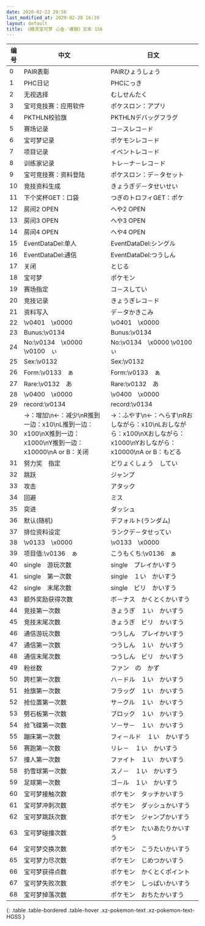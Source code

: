 ```yaml
---
date: 2020-02-23 20:56
last_modified_at: 2020-02-28 16:39
layout: default
title: 《精灵宝可梦 心金／魂银》文本 156
---
```

| 编号 | 中文 | 日文 |
| ---- | ---- | ---- |
| 0 | PAIR表彰 | PAIRひょうしょう |
| 1 | PHC日记 | PHCにっき |
| 2 | 无视选择 | むしせんたく |
| 3 | 宝可竞技赛：应用软件 | ポケスロン：アプリ |
| 4 | PKTHLN校验旗 | PKTHLNデバッグフラグ |
| 5 | 赛场记录 | コ－スレコ－ド |
| 6 | 宝可梦记录 | ポケモンレコ－ド |
| 7 | 项目记录 | イベントレコ－ド |
| 8 | 训练家记录 | トレ－ナ－レコ－ド |
| 9 | 宝可竞技赛：资料登陆 | ポケスロン：デ－タセット |
| 10 | 竞技资料生成 | きょうぎデ－タせいせい |
| 11 | 下个奖杯GET：口袋 | つぎのトロフィGET：ポケ |
| 12 | 房间2 OPEN | へや2 OPEN |
| 13 | 房间3 OPEN | へや3 OPEN |
| 14 | 房间4 OPEN | へや4 OPEN |
| 15 | EventDataDel:单人 | EventDataDel:シングル |
| 16 | EventDataDel:通信 | EventDataDel:つうしん |
| 17 | 关闭 | とじる |
| 18 | 宝可梦 | ポケモン |
| 19 | 赛场指定 | コ－スしてい |
| 20 | 竞技记录 | きょうぎレコ－ド |
| 21 | 资料写入 | デ－タかきこみ |
| 22 | \v0401　\x0000 | \v0401　\x0000 |
| 23 | Bunus:\v0134　　 | Bunus:\v0134　　 |
| 24 | No:\v0134　\x0000 \v0100　ぃ | No:\v0134　\x0000 \v0100　ぃ |
| 25 | Sex:\v0132　　 | Sex:\v0132　　 |
| 26 | Form:\v0133　ぁ | Form:\v0133　ぁ |
| 27 | Rare:\v0132　あ | Rare:\v0132　あ |
| 28 | \v0400　\x0000 | \v0400　\x0000 |
| 29 |  record:\v0134　　 |  record:\v0134　　 |
| 30 | →：增加\n←：减少\nR推到一边：x10\nL推到一边：x100\nX推到一边：x1000\nY推到一边：x10000\nA or B：关闭 | →：ふやす\n←：へらす\nRおしながら：x10\nLおしながら：x100\nXおしながら：x1000\nYおしながら：x10000\nA or B：もどる |
| 31 | 努力奖　指定 | どりょくしょう　してい |
| 32 | 跳跃 | ジャンプ |
| 33 | 攻击 | アタック |
| 34 | 回避 | ミス |
| 35 | 突进 | ダッシュ |
| 36 | 默认(随机) | デフォルト(ランダム) |
| 37 | 排位资料设定 | ランクデ－タせってい |
| 38 | \v0133　\x0000 | \v0133　\x0000 |
| 39 | 项目值:\v0136　ぁ | こうもくち:\v0136　ぁ |
| 40 | single　游玩次数 | single　プレイかいすう |
| 41 | single　第一次数 | single　１い　かいすう |
| 42 | single　末尾次数 | single　ビリ　かいすう |
| 43 | 额外奖励获得次数 | ボ－ナス　かくとくかいすう |
| 44 | 竞技第一次数 | きょうぎ　１い　かいすう |
| 45 | 竞技末尾次数 | きょうぎ　ビリ　かいすう |
| 46 | 通信游玩次数 | つうしん　プレイかいすう |
| 47 | 通信第一次数 | つうしん　１い　かいすう |
| 48 | 通信末尾次数 | つうしん　ビリ　かいすう |
| 49 | 粉丝数 | ファン　の　かず |
| 50 | 跨栏第一次数 | ハ－ドル　１い　かいすう |
| 51 | 抢旗第一次数 | フラッグ　１い　かいすう |
| 52 | 抢位置第一次数 | サ－クル　１い　かいすう |
| 53 | 劈石板第一次数 | ブロック　１い　かいすう |
| 54 | 抢飞碟第一次数 | ソ－サ－　１い　かいすう |
| 55 | 蹦床第一次数 | フィ－ルド　１い　かいすう |
| 56 | 赛跑第一次数 | リレ－　１い　かいすう |
| 57 | 撞人第一次数 | ファイト　１い　かいすう |
| 58 | 扔雪球第一次数 | スノ－　１い　かいすう |
| 59 | 足球第一次数 | ゴ－ル　１い　かいすう |
| 60 | 宝可梦接触次数 | ポケモン　タッチかいすう |
| 61 | 宝可梦冲刺次数 | ポケモン　ダッシュかいすう |
| 62 | 宝可梦跳跃次数 | ポケモン　ジャンプかいすう |
| 63 | 宝可梦碰撞次数 | ポケモン　たいあたりかいすう |
| 64 | 宝可梦交换次数 | ポケモン　こうたいかいすう |
| 65 | 宝可梦力尽次数 | ポケモン　じめつかいすう |
| 66 | 宝可梦获得点数 | ポケモン　かくとくポイント |
| 67 | 宝可梦失败次数 | ポケモン　しっぱいかいすう |
| 68 | 宝可梦掉落次数 | ポケモン　おちたかいすう |
{: .table .table-bordered .table-hover .xz-pokemon-text .xz-pokemon-text-HGSS }